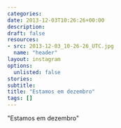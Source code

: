 ```yaml
---
categories:
date: 2013-12-03T10:26:26+00:00
description:
draft: false
resources:
- src: 2013-12-03_10-26-26_UTC.jpg
  name: "header"
layout: instagram
options:
  unlisted: false
stories:
subtitle:
title: "Estamos em dezembro"
tags: []
---
```


"Estamos em dezembro"
